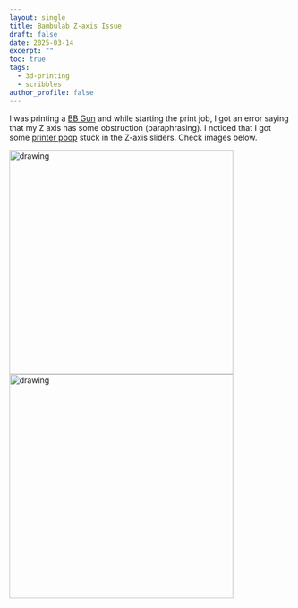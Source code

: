```yaml
---
layout: single
title: Bambulab Z-axis Issue
draft: false
date: 2025-03-14
excerpt: ""
toc: true
tags:
  - 3d-printing
  - scribbles
author_profile: false
---
```


I was printing a [BB Gun][bb-gun] and while starting the print job, I got an
error saying that my Z axis has some obstruction (paraphrasing). I noticed that
I got some [printer poop][printer-poop] stuck in the Z-axis sliders. Check
images below.

<img src="https://i.imgur.com/n6SfNWT.jpeg" alt="drawing" width="400"/>

<img src="https://i.imgur.com/XIr5EOl.jpeg" alt="drawing" width="400"/>

[printer-poop]: https://www.fabbaloo.com/news/reducing-3d-printer-waste-10-tips-to-minimizing-filament-poop
[bb-gun]: https://makerworld.com/en/models/934485-bb-gun-3-0-8-rounds-capacity-overall-improved
